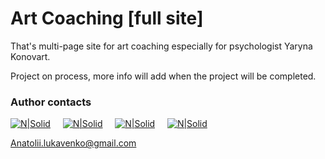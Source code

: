 # Art Coaching [full site]

That's multi-page site for art coaching especially for psychologist Yaryna Konovart. 

Project on process, more info will add when the project will be completed.



### Author contacts

 [![N|Solid](https://image.ibb.co/kxmx5T/facebook_icon_2.png)](https://www.facebook.com/profile.php?id=100004768836692) &nbsp; &nbsp; [![N|Solid](https://image.ibb.co/gjgmzo/linkedin_icon_2.png)](https://www.linkedin.com/in/anatolii-lukavenko/) &nbsp; &nbsp; [![N|Solid](https://image.ibb.co/hsM8C8/cv_icon_2.png)](https://luancv.000webhostapp.com/) &nbsp; &nbsp; [![N|Solid](https://image.ibb.co/cw7UkT/mail_icon_2.png)](Anatolii.lukavenko@gmail.com)  

 
 Anatolii.lukavenko@gmail.com

